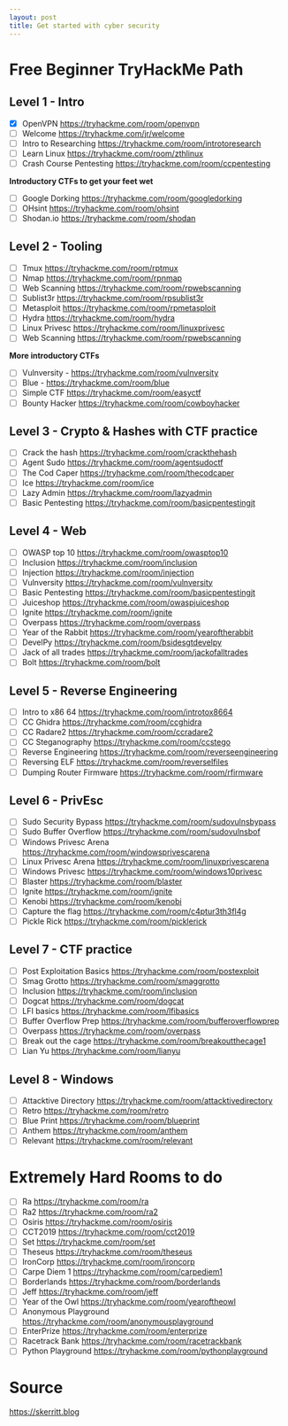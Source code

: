 ```yaml
---
layout: post
title: Get started with cyber security
---
```


# Free Beginner TryHackMe Path

## Level 1 - Intro

- [x] OpenVPN <https://tryhackme.com/room/openvpn>
- [ ] Welcome <https://tryhackme.com/jr/welcome>
- [ ] Intro to Researching <https://tryhackme.com/room/introtoresearch>
- [ ] Learn Linux <https://tryhackme.com/room/zthlinux>
- [ ] Crash Course Pentesting <https://tryhackme.com/room/ccpentesting>

**Introductory CTFs to get your feet wet**

- [ ] Google Dorking <https://tryhackme.com/room/googledorking>
- [ ] OHsint <https://tryhackme.com/room/ohsint>
- [ ] Shodan.io <https://tryhackme.com/room/shodan>

## Level 2 - Tooling

- [ ] Tmux <https://tryhackme.com/room/rptmux>
- [ ] Nmap <https://tryhackme.com/room/rpnmap>
- [ ] Web Scanning <https://tryhackme.com/room/rpwebscanning>
- [ ] Sublist3r <https://tryhackme.com/room/rpsublist3r>
- [ ] Metasploit <https://tryhackme.com/room/rpmetasploit>
- [ ] Hydra <https://tryhackme.com/room/hydra>
- [ ] Linux Privesc <https://tryhackme.com/room/linuxprivesc>
- [ ] Web Scanning <https://tryhackme.com/room/rpwebscanning>

**More introductory CTFs**

- [ ] Vulnversity - <https://tryhackme.com/room/vulnversity>
- [ ] Blue - <https://tryhackme.com/room/blue>
- [ ] Simple CTF <https://tryhackme.com/room/easyctf>
- [ ] Bounty Hacker <https://tryhackme.com/room/cowboyhacker>

## Level 3 - Crypto & Hashes with CTF practice

- [ ] Crack the hash <https://tryhackme.com/room/crackthehash>
- [ ] Agent Sudo <https://tryhackme.com/room/agentsudoctf>
- [ ] The Cod Caper <https://tryhackme.com/room/thecodcaper>
- [ ] Ice <https://tryhackme.com/room/ice>
- [ ] Lazy Admin <https://tryhackme.com/room/lazyadmin>
- [ ] Basic Pentesting <https://tryhackme.com/room/basicpentestingjt>

## Level 4 - Web

- [ ] OWASP top 10 <https://tryhackme.com/room/owasptop10>
- [ ] Inclusion <https://tryhackme.com/room/inclusion>
- [ ] Injection <https://tryhackme.com/room/injection>
- [ ] Vulnversity <https://tryhackme.com/room/vulnversity>
- [ ] Basic Pentesting <https://tryhackme.com/room/basicpentestingjt>
- [ ] Juiceshop <https://tryhackme.com/room/owaspjuiceshop>
- [ ] Ignite <https://tryhackme.com/room/ignite>
- [ ] Overpass <https://tryhackme.com/room/overpass>
- [ ] Year of the Rabbit <https://tryhackme.com/room/yearoftherabbit>
- [ ] DevelPy <https://tryhackme.com/room/bsidesgtdevelpy>
- [ ] Jack of all trades <https://tryhackme.com/room/jackofalltrades>
- [ ] Bolt <https://tryhackme.com/room/bolt>

## Level 5 - Reverse Engineering

- [ ] Intro to x86 64 <https://tryhackme.com/room/introtox8664>
- [ ] CC Ghidra <https://tryhackme.com/room/ccghidra>
- [ ] CC Radare2 <https://tryhackme.com/room/ccradare2>
- [ ] CC Steganography <https://tryhackme.com/room/ccstego>
- [ ] Reverse Engineering <https://tryhackme.com/room/reverseengineering>
- [ ] Reversing ELF <https://tryhackme.com/room/reverselfiles>
- [ ] Dumping Router Firmware <https://tryhackme.com/room/rfirmware>

## Level 6 - PrivEsc

- [ ] Sudo Security Bypass <https://tryhackme.com/room/sudovulnsbypass>
- [ ] Sudo Buffer Overflow <https://tryhackme.com/room/sudovulnsbof>
- [ ] Windows Privesc Arena <https://tryhackme.com/room/windowsprivescarena>
- [ ] Linux Privesc Arena <https://tryhackme.com/room/linuxprivescarena>
- [ ] Windows Privesc <https://tryhackme.com/room/windows10privesc>
- [ ] Blaster <https://tryhackme.com/room/blaster>
- [ ] Ignite <https://tryhackme.com/room/ignite>
- [ ] Kenobi <https://tryhackme.com/room/kenobi>
- [ ] Capture the flag <https://tryhackme.com/room/c4ptur3th3fl4g>
- [ ] Pickle Rick <https://tryhackme.com/room/picklerick>

## Level 7 - CTF practice

- [ ] Post Exploitation Basics <https://tryhackme.com/room/postexploit>
- [ ] Smag Grotto <https://tryhackme.com/room/smaggrotto>
- [ ] Inclusion <https://tryhackme.com/room/inclusion>
- [ ] Dogcat <https://tryhackme.com/room/dogcat>
- [ ] LFI basics <https://tryhackme.com/room/lfibasics>
- [ ] Buffer Overflow Prep <https://tryhackme.com/room/bufferoverflowprep>
- [ ] Overpass <https://tryhackme.com/room/overpass>
- [ ] Break out the cage <https://tryhackme.com/room/breakoutthecage1>
- [ ] Lian Yu <https://tryhackme.com/room/lianyu>

## Level 8 - Windows

- [ ] Attacktive Directory <https://tryhackme.com/room/attacktivedirectory>
- [ ] Retro <https://tryhackme.com/room/retro>
- [ ] Blue Print <https://tryhackme.com/room/blueprint>
- [ ] Anthem <https://tryhackme.com/room/anthem>
- [ ] Relevant <https://tryhackme.com/room/relevant>

# Extremely Hard Rooms to do

- [ ] Ra <https://tryhackme.com/room/ra>
- [ ] Ra2 <https://tryhackme.com/room/ra2>
- [ ] Osiris <https://tryhackme.com/room/osiris>
- [ ] CCT2019 <https://tryhackme.com/room/cct2019>
- [ ] Set <https://tryhackme.com/room/set>
- [ ] Theseus <https://tryhackme.com/room/theseus>
- [ ] IronCorp <https://tryhackme.com/room/ironcorp>
- [ ] Carpe Diem 1 <https://tryhackme.com/room/carpediem1>
- [ ] Borderlands <https://tryhackme.com/room/borderlands>
- [ ] Jeff <https://tryhackme.com/room/jeff>
- [ ] Year of the Owl <https://tryhackme.com/room/yearoftheowl>
- [ ] Anonymous Playground <https://tryhackme.com/room/anonymousplayground>
- [ ] EnterPrize <https://tryhackme.com/room/enterprize>
- [ ] Racetrack Bank <https://tryhackme.com/room/racetrackbank>
- [ ] Python Playground <https://tryhackme.com/room/pythonplayground>

# Source

<https://skerritt.blog>
